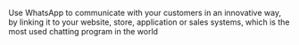 Use WhatsApp to communicate with your customers in an innovative way, by linking it to your website, store, application or sales systems, which is the most used chatting program in the world
